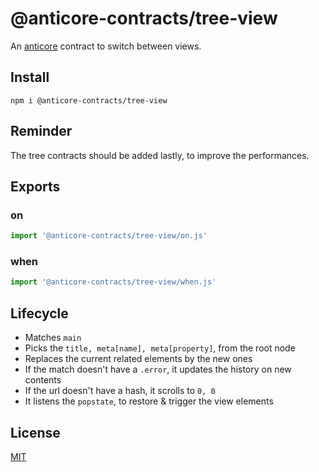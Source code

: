 # @anticore-contracts/tree-view

An [anticore](https://github.com/Lcfvs/anticore) contract to switch between views.

## Install

`npm i @anticore-contracts/tree-view`

## Reminder

The tree contracts should be added lastly, to improve the performances.

## Exports

### on
```js
import '@anticore-contracts/tree-view/on.js'
```

### when
```js
import '@anticore-contracts/tree-view/when.js'
```

## Lifecycle

* Matches `main`
* Picks the `title, meta[name], meta[property]`, from the root node
* Replaces the current related elements by the new ones
* If the match doesn't have a `.error`, it updates the history on new contents
* If the url doesn't have a hash, it scrolls to `0, 0`
* It listens the `popstate`, to restore & trigger the view elements

## License

[MIT](./license.md)
